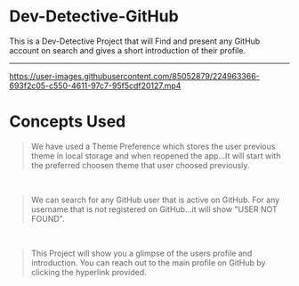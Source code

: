 # Dev-Detective-GitHub
This is a Dev-Detective Project that will Find and present any GitHub account on search and gives a short introduction of their profile. 

<hr>



https://user-images.githubusercontent.com/85052879/224963366-693f2c05-c550-4611-97c7-95f5cdf20127.mp4

# Concepts Used
> We have used a Theme Preference which stores the user previous theme in local storage and when reopened the app...It will start with the preferred choosen theme that user choosed previously.
  <br>
  
> We can search for any GitHub user that is active on GitHub. For any username that is not registered on GitHub...it will show "USER NOT FOUND".
  <br>
  
> This Project will show you a glimpse of the users profile and introduction.  You can reach out to the main profile on GitHub by clicking the hyperlink provided.

